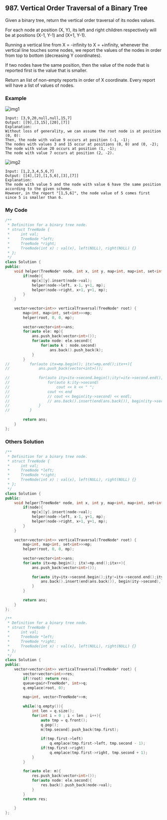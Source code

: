## 987. Vertical Order Traversal of a Binary Tree

Given a binary tree, return the vertical order traversal of its nodes values.

For each node at position (X, Y), its left and right children respectively will be at positions (X-1, Y-1) and (X+1, Y-1).

Running a vertical line from X = -infinity to X = +infinity, whenever the vertical line touches some nodes, we report the values of the nodes in order from top to bottom (decreasing Y coordinates).

If two nodes have the same position, then the value of the node that is reported first is the value that is smaller.

Return an list of non-empty reports in order of X coordinate.  Every report will have a list of values of nodes.


### Example
![img1](https://assets.leetcode.com/uploads/2019/01/31/1236_example_1.PNG "img1")
```
Input: [3,9,20,null,null,15,7]
Output: [[9],[3,15],[20],[7]]
Explanation: 
Without loss of generality, we can assume the root node is at position (0, 0):
Then, the node with value 9 occurs at position (-1, -1);
The nodes with values 3 and 15 occur at positions (0, 0) and (0, -2);
The node with value 20 occurs at position (1, -1);
The node with value 7 occurs at position (2, -2).
```

![img2](https://assets.leetcode.com/uploads/2019/01/31/tree2.png "img2")
```
Input: [1,2,3,4,5,6,7]
Output: [[4],[2],[1,5,6],[3],[7]]
Explanation: 
The node with value 5 and the node with value 6 have the same position according to the given scheme.
However, in the report "[1,5,6]", the node value of 5 comes first since 5 is smaller than 6.
```
### My Code
```c++
/**
 * Definition for a binary tree node.
 * struct TreeNode {
 *     int val;
 *     TreeNode *left;
 *     TreeNode *right;
 *     TreeNode(int x) : val(x), left(NULL), right(NULL) {}
 * };
 */
class Solution {
public:
    void helper(TreeNode* node, int x, int y, map<int, map<int, set<int>>>& mp){
        if(node){
            mp[x][y].insert(node->val);
            helper(node->left, x-1, y+1, mp);
            helper(node->right, x+1, y+1, mp);
        }
    }
    
    vector<vector<int>> verticalTraversal(TreeNode* root) {
        map<int, map<int, set<int>>>mp;
        helper(root, 0, 0, mp);
        
        vector<vector<int>>ans;
        for(auto ele: mp){
            ans.push_back(vector<int>());
            for(auto node: ele.second){
                for(auto k : node.second)
                    ans.back().push_back(k);
            }
        }
//         for(auto itx=mp.begin(); itx!=mp.end();itx++){
//             ans.push_back(vector<int>());
            
//             for(auto ity=itx->second.begin();ity!=itx->second.end();ity++){
//                 for(auto k:ity->second)
//                     cout << k << " ";
//                 cout << end
//                 // cout << begin(ity->second) << endl;
//                 // ans.back().insert(end(ans.back()), begin(ity->second), end(ity->second));
//             }
//         }
        
        return ans;
    }
};
```


### Others Solution
```c++
/**
 * Definition for a binary tree node.
 * struct TreeNode {
 *     int val;
 *     TreeNode *left;
 *     TreeNode *right;
 *     TreeNode(int x) : val(x), left(NULL), right(NULL) {}
 * };
 */
class Solution {
public:
    void helper(TreeNode* node, int x, int y, map<int, map<int, set<int>>>& mp){
        if(node){
            mp[x][y].insert(node->val);
            helper(node->left, x-1, y+1, mp);
            helper(node->right, x+1, y+1, mp);
        }
    }
    
    vector<vector<int>> verticalTraversal(TreeNode* root) {
        map<int, map<int, set<int>>>mp;
        helper(root, 0, 0, mp);
        
        vector<vector<int>>ans;
        for(auto itx=mp.begin(); itx!=mp.end();itx++){
            ans.push_back(vector<int>());
            
            for(auto ity=itx->second.begin();ity!=itx->second.end();ity++){
                ans.back().insert(end(ans.back()), begin(ity->second), end(ity->second));
            }
        }
        
        return ans;
    }
};
```
```c++
/**
 * Definition for a binary tree node.
 * struct TreeNode {
 *     int val;
 *     TreeNode *left;
 *     TreeNode *right;
 *     TreeNode(int x) : val(x), left(NULL), right(NULL) {}
 * };
 */
class Solution {
public:
    vector<vector<int>> verticalTraversal(TreeNode* root) {
        vector<vector<int>>res;
        if(!root) return res;
        queue<pair<TreeNode*, int>>q;
        q.emplace(root, 0);
        
        map<int, vector<TreeNode*>>m;
        
        while(!q.empty()){
            int len = q.size();
            for(int i = 0 ; i < len ; i++){
                auto tmp = q.front();
                q.pop();
                m[tmp.second].push_back(tmp.first);
                
                if(tmp.first->left)
                    q.emplace(tmp.first->left, tmp.second - 1);
                if(tmp.first->right)
                    q.emplace(tmp.first->right, tmp.second + 1);
            }
        }
        
        for(auto ele: m){
            res.push_back(vector<int>());
            for(auto node: ele.second){
                res.back().push_back(node->val);
            }
        }
        return res;
        
    }
};
```

